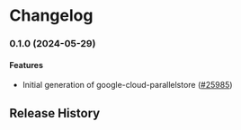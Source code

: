 # Changelog

### 0.1.0 (2024-05-29)

#### Features

* Initial generation of google-cloud-parallelstore ([#25985](https://github.com/googleapis/google-cloud-ruby/issues/25985)) 

## Release History
